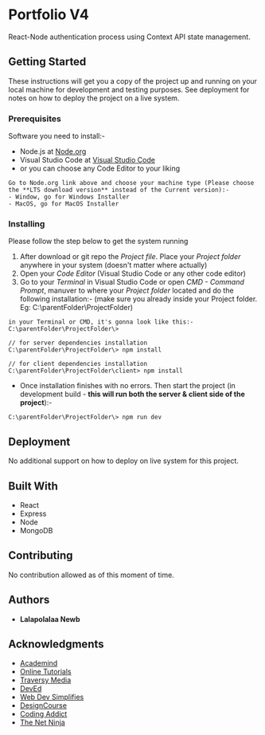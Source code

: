 # Portfolio V4

React-Node authentication process using Context API state management.

## Getting Started

These instructions will get you a copy of the project up and running on your local machine for development and testing purposes. See deployment for notes on how to deploy the project on a live system.

### Prerequisites

Software you need to install:-

- Node.js at [Node.org](https://nodejs.org/en/download/)
- Visual Studio Code at [Visual Studio Code](https://code.visualstudio.com/)
- or you can choose any Code Editor to your liking

```
Go to Node.org link above and choose your machine type (Please choose the **LTS download version** instead of the Current version):-
- Window, go for Windows Installer
- MacOS, go for MacOS Installer
```

### Installing

Please follow the step below to get the system running

1. After download or git repo the _Project file_. Place your _Project folder_ anywhere in your system (doesn't matter where actually)
2. Open your _Code Editor_ (Visual Studio Code or any other code editor)
3. Go to your _Terminal_ in Visual Studio Code or open _CMD - Command Prompt_, manuver to where your _Project folder_ located and do the following installation:- (make sure you already inside your Project folder. Eg: C:\parentFolder\ProjectFolder)

```
in your Terminal or CMD, it's gonna look like this:-
C:\parentFolder\ProjectFolder\>

```

```
// for server dependencies installation
C:\parentFolder\ProjectFolder\> npm install

// for client dependencies installation
C:\parentFolder\ProjectFolder\client> npm install
```

- Once installation finishes with no errors. Then start the project (in development build - **this will run both the server & client side of the project**):-

```
C:\parentFolder\ProjectFolder\> npm run dev
```

## Deployment

No additional support on how to deploy on live system for this project.

## Built With

- React
- Express
- Node
- MongoDB

## Contributing

No contribution allowed as of this moment of time.

## Authors

- **Lalapolalaa Newb**

## Acknowledgments

- [Academind](https://www.youtube.com/channel/UCSJbGtTlrDami-tDGPUV9-w)
- [Online Tutorials](https://www.youtube.com/channel/UCbwXnUipZsLfUckBPsC7Jog)
- [Traversy Media](https://www.youtube.com/channel/UC29ju8bIPH5as8OGnQzwJyA)
- [DevEd](https://www.youtube.com/channel/UClb90NQQcskPUGDIXsQEz5Q)
- [Web Dev Simplifies](https://www.youtube.com/channel/UCFbNIlppjAuEX4znoulh0Cw)
- [DesignCourse](https://www.youtube.com/channel/UCVyRiMvfUNMA1UPlDPzG5Ow)
- [Coding Addict](https://www.youtube.com/channel/UCMZFwxv5l-XtKi693qMJptA)
- [The Net Ninja](https://www.youtube.com/channel/UCW5YeuERMmlnqo4oq8vwUpg)
